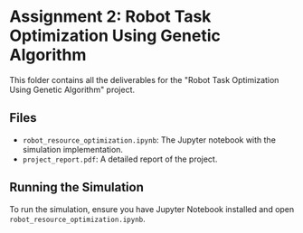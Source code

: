 # Assignment 2: Robot Task Optimization Using Genetic Algorithm
This folder contains all the deliverables for the "Robot Task Optimization Using Genetic Algorithm" project.
## Files
- `robot_resource_optimization.ipynb`: The Jupyter notebook with the simulation implementation.
- `project_report.pdf`: A detailed report of the project.

## Running the Simulation
To run the simulation, ensure you have Jupyter Notebook installed and open
`robot_resource_optimization.ipynb`.
